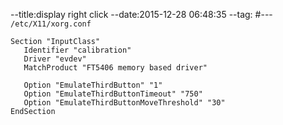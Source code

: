 --title:display right click
--date:2015-12-28 06:48:35
--tag:
#---
`/etc/X11/xorg.conf `
```
Section "InputClass"
   Identifier "calibration"
   Driver "evdev"
   MatchProduct "FT5406 memory based driver"

   Option "EmulateThirdButton" "1"
   Option "EmulateThirdButtonTimeout" "750"
   Option "EmulateThirdButtonMoveThreshold" "30"
EndSection
```
